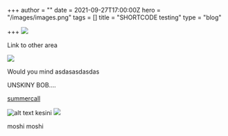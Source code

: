+++
author = ""
date = 2021-09-27T17:00:00Z
hero = "/images/images.png"
tags = []
title = "SHORTCODE testing"
type = "blog"

+++
[![](/images/wallpp1.png)](https://ign.com)

Link to other area

[![](/images/unnamed.gif)](www.sketch.com)

Would you mind asdasasdasdas

UNSKINY BOB....

[summercall](https://www.google.com/ "singkong")

![alt text kesini](/images/4.png "contih image")
[![](/images/6.jpg)](https://www.google.com)

moshi moshi